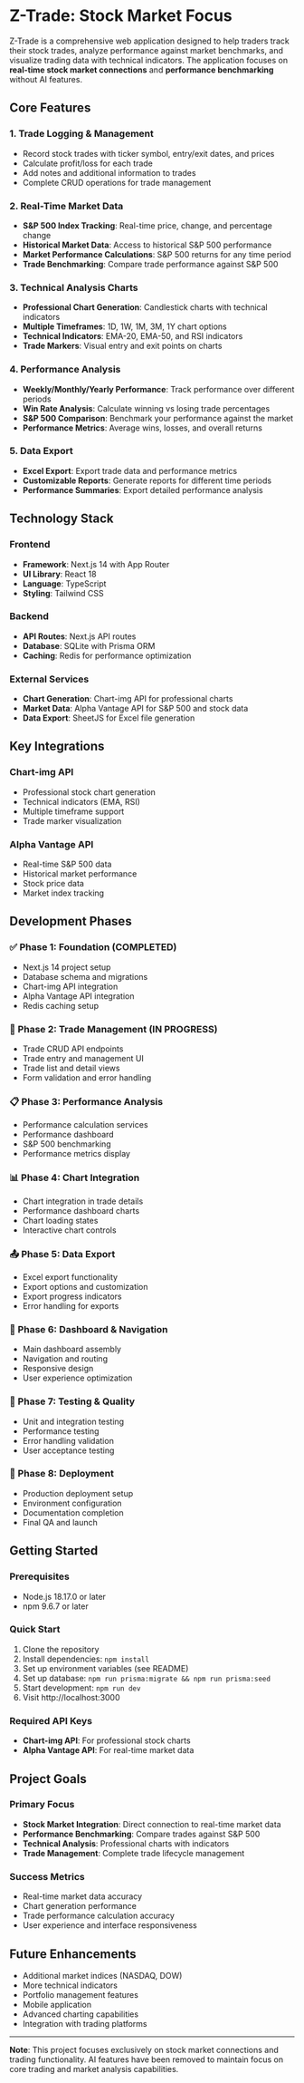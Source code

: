 # Z-Trade: Stock Market Focus

Z-Trade is a comprehensive web application designed to help traders track their stock trades, analyze performance against market benchmarks, and visualize trading data with technical indicators. The application focuses on **real-time stock market connections** and **performance benchmarking** without AI features.

## Core Features

### 1. Trade Logging & Management
- Record stock trades with ticker symbol, entry/exit dates, and prices
- Calculate profit/loss for each trade
- Add notes and additional information to trades
- Complete CRUD operations for trade management

### 2. Real-Time Market Data
- **S&P 500 Index Tracking**: Real-time price, change, and percentage change
- **Historical Market Data**: Access to historical S&P 500 performance
- **Market Performance Calculations**: S&P 500 returns for any time period
- **Trade Benchmarking**: Compare trade performance against S&P 500

### 3. Technical Analysis Charts
- **Professional Chart Generation**: Candlestick charts with technical indicators
- **Multiple Timeframes**: 1D, 1W, 1M, 3M, 1Y chart options
- **Technical Indicators**: EMA-20, EMA-50, and RSI indicators
- **Trade Markers**: Visual entry and exit points on charts

### 4. Performance Analysis
- **Weekly/Monthly/Yearly Performance**: Track performance over different periods
- **Win Rate Analysis**: Calculate winning vs losing trade percentages
- **S&P 500 Comparison**: Benchmark your performance against the market
- **Performance Metrics**: Average wins, losses, and overall returns

### 5. Data Export
- **Excel Export**: Export trade data and performance metrics
- **Customizable Reports**: Generate reports for different time periods
- **Performance Summaries**: Export detailed performance analysis

## Technology Stack

### Frontend
- **Framework**: Next.js 14 with App Router
- **UI Library**: React 18
- **Language**: TypeScript
- **Styling**: Tailwind CSS

### Backend
- **API Routes**: Next.js API routes
- **Database**: SQLite with Prisma ORM
- **Caching**: Redis for performance optimization

### External Services
- **Chart Generation**: Chart-img API for professional charts
- **Market Data**: Alpha Vantage API for S&P 500 and stock data
- **Data Export**: SheetJS for Excel file generation

## Key Integrations

### Chart-img API
- Professional stock chart generation
- Technical indicators (EMA, RSI)
- Multiple timeframe support
- Trade marker visualization

### Alpha Vantage API
- Real-time S&P 500 data
- Historical market performance
- Stock price data
- Market index tracking

## Development Phases

### ✅ Phase 1: Foundation (COMPLETED)
- Next.js 14 project setup
- Database schema and migrations
- Chart-img API integration
- Alpha Vantage API integration
- Redis caching setup

### 🔄 Phase 2: Trade Management (IN PROGRESS)
- Trade CRUD API endpoints
- Trade entry and management UI
- Trade list and detail views
- Form validation and error handling

### 📋 Phase 3: Performance Analysis
- Performance calculation services
- Performance dashboard
- S&P 500 benchmarking
- Performance metrics display

### 📊 Phase 4: Chart Integration
- Chart integration in trade details
- Performance dashboard charts
- Chart loading states
- Interactive chart controls

### 📤 Phase 5: Data Export
- Excel export functionality
- Export options and customization
- Export progress indicators
- Error handling for exports

### 🎯 Phase 6: Dashboard & Navigation
- Main dashboard assembly
- Navigation and routing
- Responsive design
- User experience optimization

### 🧪 Phase 7: Testing & Quality
- Unit and integration testing
- Performance testing
- Error handling validation
- User acceptance testing

### 🚀 Phase 8: Deployment
- Production deployment setup
- Environment configuration
- Documentation completion
- Final QA and launch

## Getting Started

### Prerequisites
- Node.js 18.17.0 or later
- npm 9.6.7 or later

### Quick Start
1. Clone the repository
2. Install dependencies: `npm install`
3. Set up environment variables (see README)
4. Set up database: `npm run prisma:migrate && npm run prisma:seed`
5. Start development: `npm run dev`
6. Visit http://localhost:3000

### Required API Keys
- **Chart-img API**: For professional stock charts
- **Alpha Vantage API**: For real-time market data

## Project Goals

### Primary Focus
- **Stock Market Integration**: Direct connection to real-time market data
- **Performance Benchmarking**: Compare trades against S&P 500
- **Technical Analysis**: Professional charts with indicators
- **Trade Management**: Complete trade lifecycle management

### Success Metrics
- Real-time market data accuracy
- Chart generation performance
- Trade performance calculation accuracy
- User experience and interface responsiveness

## Future Enhancements
- Additional market indices (NASDAQ, DOW)
- More technical indicators
- Portfolio management features
- Mobile application
- Advanced charting capabilities
- Integration with trading platforms

---

**Note**: This project focuses exclusively on stock market connections and trading functionality. AI features have been removed to maintain focus on core trading and market analysis capabilities. 